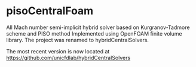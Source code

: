 # pisoCentralFoam
All Mach number semi-implicit hybrid solver based on Kurgranov-Tadmore scheme and PISO method
Implemented using OpenFOAM finite volume library. The project was renamed to hybridCentralSolvers.

The most recent version is now located at https://github.com/unicfdlab/hybridCentralSolvers
